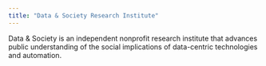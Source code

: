 ```yaml
---
title: "Data & Society Research Institute"
---
```


Data & Society is an independent nonprofit research institute that advances public understanding of the social implications of data-centric technologies and automation.

